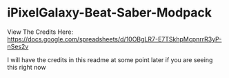 # iPixelGalaxy-Beat-Saber-Modpack
View The Credits Here: https://docs.google.com/spreadsheets/d/10OBgLR7-E7TSkhpMcpnrrR3yP-nSes2v

I will have the credits in this readme at some point later if you are seeing this right now
